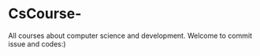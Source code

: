 # CsCourse-
All courses about computer science and development.
Welcome to commit issue and codes:)
